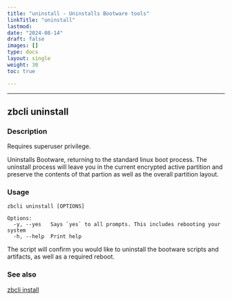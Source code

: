 ```yaml
---
title: "uninstall - Uninstalls Bootware tools"
linkTitle: "uninstall"
lastmod:
date: "2024-08-14"
draft: false
images: []
type: docs
layout: single
weight: 30
toc: true

---
```


-----


## zbcli uninstall


### Description

Requires superuser privilege. 

Uninstalls Bootware, returning to the standard linux boot process. The uninstall process will leave you in the current encrypted active partition and preserve the contents of that partion as well as the overall partition layout.

### Usage 

```
zbcli uninstall [OPTIONS]

Options:
  -y, --yes   Says `yes` to all prompts. This includes rebooting your system
  -h, --help  Print help
```

The script will confirm you would like to uninstall the bootware scripts and artifacts, as well as a required reboot.


### See also

[zbcli install](../install)

